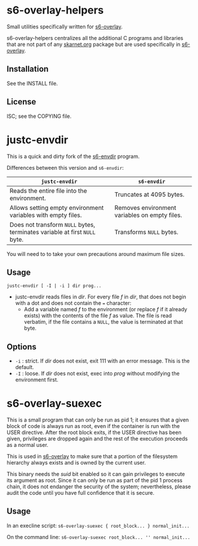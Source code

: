 # s6-overlay-helpers

Small utilities specifically written for
[s6-overlay](https://github.com/just-containers/s6-overlay).

s6-overlay-helpers centralizes all the additional C programs
and libraries that are not part of any [skarnet.org](https://skarnet.org/software/)
package but are used specifically in [s6-overlay](https://github.com/just-containers/s6-overlay).

## Installation

See the INSTALL file.

## License

ISC; see the COPYING file.


# justc-envdir

This is a quick and dirty fork of the [s6-envdir](https://skarnet.org/software/s6/s6-envdir.html) program.

Differences between this version and `s6-envdir`:

| `justc-envdir` | `s6-envdir` |
|----------------|-------------|
| Reads the entire file into the environment. | Truncates at 4095 bytes. |
| Allows setting empty environment variables with empty files. | Removes environment variables on empty files. |
| Does not transform `NULL` bytes, terminates variable at first `NULL` byte. | Transforms `NULL` bytes. |

You will need to to take your own precautions around maximum file sizes.

## Usage

`justc-envdir [ -I | -i ] dir prog...`

* justc-envdir reads files in *dir*. For every file *f* in *dir*, that does not begin with a dot and does not contain the `=` character:
    * Add a variable named *f* to the environment (or replace *f* if it already exists) with the contents of the file *f* as value. The file is read verbatim, if the file contains a `NULL`, the value is terminated at that byte.

## Options

* `-i` : strict. If *dir* does not exist, exit 111 with an error message. This is the default.
* `-I` : loose. If *dir* does not exist, exec into *prog* without modifying the environment first.


# s6-overlay-suexec

This is a small program that can only be run as pid 1; it ensures that
a given block of code is always run as root, even if the container is run
with the USER directive. After the root block exits, if the USER directive
has been given, privileges are dropped again and the rest of the execution
proceeds as a normal user.

This is used in [s6-overlay](https://github.com/just-containers/s6-overlay)
to make sure that a portion of the filesystem hierarchy always exists and
is owned by the current user.

This binary needs the *suid* bit enabled so it can gain privileges to
execute its argument as root. Since it can only be run as part of the pid 1
process chain, it does not endanger the security of the system; nevertheless,
please audit the code until you have full confidence that it is secure.

## Usage

In an execline script: `s6-overlay-suexec { root_block... } normal_init...`

On the command line: `s6-overlay-suexec root_block... '' normal_init...`
